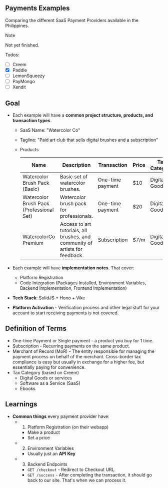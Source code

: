 ## Payments Examples

Comparing the different SaaS Payment Providers available in the Philippines.

> [!NOTE]
> Not yet finished.

Todos:

- [ ] Creem
- [x] Paddle
- [ ] LemonSqueezy
- [ ] PayMongo
- [ ] Xendit

## Goal

- Each example will have a **common project structure, products, and transaction types**

  - SaaS Name: "Watercolor Co"
  - Tagline: "Paid art club that sells digital brushes and a subscription"
  - Products

    | Name                                     | Description                                                                  | Transaction      | Price | Tax Category  |
    | ---------------------------------------- | ---------------------------------------------------------------------------- | ---------------- | ----- | ------------- |
    | Watercolor Brush Pack (Basic)            | Basic set of watercolor brushes.                                             | One-time payment | $10   | Digital Goods |
    | Watercolor Brush Pack (Professional Set) | Watercolor brush pack for professionals.                                     | One-time payment | $20   | Digital Goods |
    | WatercolorCo Premium                     | Access to art tutorials, all brushes, and community of artists for feedback. | Subscription     | $7/m  | Digital Goods |

- Each example will have **implementation notes**. That cover:
  - Platform Registration
  - Code Integration (Packages Installed, Environment Variables, Backend Implementation, Frontend Implementation)
- **Tech Stack**: SolidJS + Hono + Vike
- **Platform Activation** - Verification process and other legal stuff for your account to start receiving payments is not covered.

## Definition of Terms

- One-time Payment or Single payment - a product you buy for 1 time.
- Subscription - Recurring payments on the same product.
- Merchant of Record (MoR) - The entity responsible for managing the payment process on behalf of the merchant. Cross-border tax compliance is easy but usually in exchange for a higher fee, but essentially paying for convenience.
- Tax Category (based on Creem)
  - Digital Goods or services
  - Software as a Service (SaaS)
  - Ebooks

## Learnings

- **Common things** every payment provider have:
  - 1. Platform Registration (on their webapp)
    - Make a product
    - Set a price
  - 2. Environment Variables
    - Usually just an **API Key**
  - 3. Backend Endpoints
    - `GET /checkout` - Redirect to Checkout URL.
    - `GET /success` - After completing the transaction, it should go back to our site. That's when we can process it.
